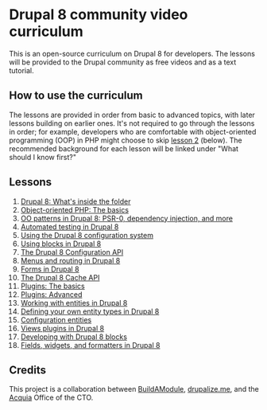 # Drupal 8 community video curriculum

This is an open-source curriculum on Drupal 8 for developers. The lessons will
be provided to the Drupal community as free videos and as a text tutorial.

## How to use the curriculum

The lessons are provided in order from basic to advanced topics, with later
lessons building on earlier ones. It's not required to go through the lessons
in order; for example, developers who are comfortable with object-oriented
programming (OOP) in PHP might choose to skip
[lesson 2](lessons/lesson_2/index.md) (below). The recommended background for
each lesson will be linked under "What should I know first?"

## Lessons

1. [Drupal 8: What's inside the folder](lessons/lesson_1/index.md)
2. [Object-oriented PHP: The basics](lessons/lesson_2/index.md)
3. [OO patterns in Drupal 8: PSR-0, dependency injection, and more](lessons/lesson_3/index.md)
4. [Automated testing in Drupal 8](lessons/lesson_4/index.md)
5. [Using the Drupal 8 configuration system](lessons/lesson_5/index.md)
6. [Using blocks in Drupal 8](lessons/lesson_6/index.md)
7. [The Drupal 8 Configuration API](lessons/lesson_7/index.md)
8. [Menus and routing in Drupal 8](lessons/lesson_8/index.md)
9. [Forms in Drupal 8](lessons/lesson_9/index.md)
10. [The Drupal 8 Cache API](lessons/lesson_10/index.md)
11. [Plugins: The basics](lessons/lesson_11/index.md)
12. [Plugins: Advanced](lessons/lesson_12/index.md)
13. [Working with entities in Drupal 8](lessons/lesson_13/index.md)
14. [Defining your own entity types in Drupal 8](lessons/lesson_14/index.md)
15. [Configuration entities](lessons/lesson_15/index.md)
16. [Views plugins in Drupal 8](lessons/lesson_16/index.md)
17. [Developing with Drupal 8 blocks](lessons/lesson_17/index.md)
18. [Fields, widgets, and formatters in Drupal 8](lessons/lesson_18/index.md)


## Credits

This project is a collaboration between
[BuildAModule](http://buildamodule.com/), [drupalize.me](http://drupalize.me/),
and the [Acquia](https://www.acquia.com/) Office of the CTO.
